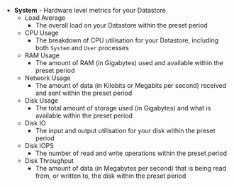 - **System** - Hardware level metrics for your Datastore
  - Load Average
    - The overall load on your Datastore within the preset period
  - CPU Usage
    - The breakdown of CPU utilisation for your Datastore, including both `System` and `User` processes
  - RAM Usage
    - The amount of RAM (in Gigabytes) used and available within the preset period
  - Network Usage
    - The amount of data (in Kilobits or Megabits per second) received and sent within the preset period
  - Disk Usage
    - The total amount of storage used (in Gigabytes) and what is available within the preset period
  - Disk IO
    - The input and output utilisation for your disk within the preset period
  - Disk IOPS
    - The number of read and write operations within the preset period
  - Disk Throughput
    - The amount of data (in Megabytes per second) that is being read from, or written to, the disk within the preset period